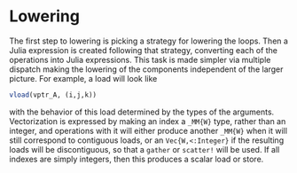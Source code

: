 # Lowering

The first step to lowering is picking a strategy for lowering the loops. Then a Julia expression is created following that strategy, converting each of the operations into Julia expressions.
This task is made simpler via multiple dispatch making the lowering of the components independent of the larger picture. For example, a load will look like
```julia
vload(vptr_A, (i,j,k))
```
with the behavior of this load determined by the types of the arguments. Vectorization is expressed by making an index a `_MM{W}` type, rather than an integer, and operations with it will either produce another `_MM{W}` when it will still correspond to contiguous loads, or an `Vec{W,<:Integer}` if the resulting loads will be discontiguous, so that a `gather` or `scatter!` will be used. If all indexes are simply integers, then this produces a scalar load or store.


